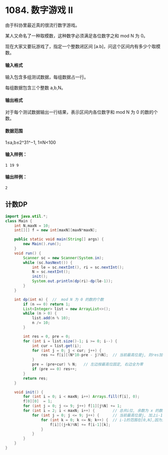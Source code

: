 # 1084. 数字游戏 II

由于科协里最近真的很流行数字游戏。

某人又命名了一种取模数，这种数字必须满足各位数字之和 mod N 为 0。

现在大家又要玩游戏了，指定一个整数闭区间 [a.b]，问这个区间内有多少个取模数。

#### 输入格式

输入包含多组测试数据，每组数据占一行。

每组数据包含三个整数 a,b,N。

#### 输出格式

对于每个测试数据输出一行结果，表示区间内各位数字和 mod N 为 0 的数的个数。

#### 数据范围

1≤a,b≤2^31^−1, 1≤N<100

#### 输入样例：

```
1 19 9
```

#### 输出样例：

```
2
```



## 计数DP

```java
import java.util.*;
class Main {
    int N,maxN = 10;
    int[][] f = new int[maxN][maxN*maxN];

    public static void main(String[] args) {
        new Main().run();
    }
    void run() {
        Scanner sc = new Scanner(System.in);
        while (sc.hasNext()) {
            int le = sc.nextInt(), ri = sc.nextInt();
            N = sc.nextInt();
            init();
            System.out.println(dp(ri)-dp(le-1));
        }
    }

    int dp(int n) {  //  mod N 为 0 的数的个数
        if (n == 0) return 1;
        List<Integer> list = new ArrayList<>();
        while (n > 0) {
            list.add(n % 10);
            n /= 10;
        }

        int res = 0, pre = 0;
        for (int i = list.size()-1; i >= 0; i--) {
            int cur = list.get(i);
            for (int j = 0; j < cur; j++) {  
                res += f[i][(N*10-pre - j)%N];  // 当前最高位是j, 则res加上 i-1位余数是N-pre-j的 的数量  
            }
            pre = (pre+cur) % N;   // 左边按最高位固定, 右边全为零
            if (pre == 0) res++;
        }
        return res;
    }

    void init() {
        for (int i = 0; i < maxN; i++) Arrays.fill(f[i], 0);
        f[0][0]  = 1;
        for (int j = 0; j <= 9; j++) f[1][j%N] += 1;
        for (int i = 2; i < maxN; i++) {        // 总共i位, 余数为 x 的数量
            for (int j = 0; j <= 9; j++) {      // 当前最高位是j, 加上i-1位的每个情况
                for (int k = 0; k <= N; k++) {  // i-1的范围在[0,N],因为对 N 取模
                    f[i][(j+k)%N] += f[i-1][k];
                }
            }
        }
    }
}
```

